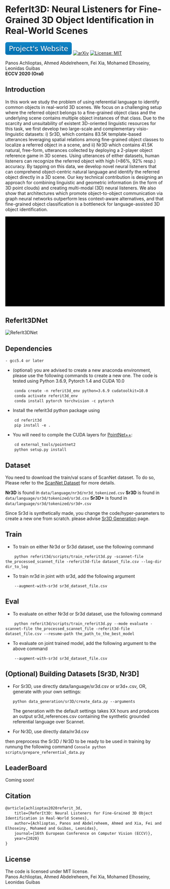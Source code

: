 # ReferIt3D:  Neural Listeners for Fine-Grained 3D Object Identification in Real-World Scenes
[![Website Badge](images/project_website_badge.svg)](https://referit3d.github.io)
[![arXiv](https://img.shields.io/badge/arXiv-1234.56789-b31b1b.svg?style=plastic)](https://arxiv.org/abs/1234.56789)
[![License: MIT](https://img.shields.io/badge/License-MIT-green.svg)](https://opensource.org/licenses/MIT)
<!---[![GitHub stars](https://img.shields.io/github/stars/Naereen/StrapDown.js.svg?style=social&label=Star&maxAge=2592000)](https://GitHub.com/Naereen/StrapDown.js/stargazers/)--->
Panos Achlioptas, Ahmed Abdelreheem, Fei Xia, Mohamed Elhoseiny, Leonidas Guibas  
**ECCV 2020 (Oral)**  
  
 
## Introduction
In this work we study the problem of using referential language to identify common objects in real-world 3D scenes. We focus on a challenging setup where the referred object belongs to a fine-grained object class and the underlying scene contains multiple object instances of that class. Due to the scarcity and unsuitability of existent 3D-oriented linguistic resources for this task, we first develop two large-scale and complementary visio-linguistic datasets: i) Sr3D, which contains 83.5K template-based utterances leveraging spatial relations among fine-grained object classes to localize a referred object in a scene, and ii) Nr3D which contains 41.5K natural, free-form, utterances collected by deploying a 2-player object reference game in 3D scenes. Using utterances of either datasets, human listeners can recognize the referred object with high (>86%, 92% resp.) accuracy. By tapping on this data, we develop novel neural listeners that can comprehend object-centric natural language and identify the referred object directly in a 3D scene. Our key technical contribution is designing an approach for combining linguistic and geometric information (in the form of 3D point clouds) and creating multi-modal (3D) neural listeners. We also show that architectures which promote object-to-object communication via graph neural networks outperform less context-aware alternatives, and that fine-grained object classification is a bottleneck for language-assisted 3D object identification.
  
![](images/draft_teaser_gif.gif)

## ReferIt3DNet
![ReferIt3DNet](https://referit3d.github.io/img/method.png)

## Dependencies
```
- gcc5.4 or later
```

- (optional) you are advised to create a new anaconda environment, please use the following commands to create a new one. The code is tested using Python 3.6.9, Pytorch 1.4 and CUDA 10.0
```Console
    conda create -n referit3d_env python=3.6.9 cudatoolkit=10.0
    conda activate referit3d_env
    conda install pytorch torchvision -c pytorch
```

- Install the referit3d python package using
```Console
    cd referit3d
    pip install -e .
```

- You will need to compile the CUDA layers for [PointNet++](http://arxiv.org/abs/1706.02413):
```Console
    cd external_tools/pointnet2
    python setup.py install
```

## Dataset
You need to download the train/val scans of ScanNet dataset. To do so, Please refer to the [ScanNet Dataset](referit3d/data/scannet/README.md) for more details.

**Nr3D** is found in ```data/language/nr3d/nr3d_tokenized.csv```
**Sr3D** is found in ```data/language/sr3d/tokenized/sr3d.csv```
**Sr3D+** is found in ```data/language/sr3d/tokenized/sr3d+.csv```

Since Sr3d is synthetically made, you change the code/hyper-parameters to create a new one from scratch. please advise [Sr3D Generation](referit3d/data_generation/sr3d/README.md) page.  

## Train
* To train on either Nr3d or Sr3d dataset, use the following command
```Console
    python referit3d/scripts/train_referit3d.py -scannet-file the_processed_scannet_file -referit3d-file dataset_file.csv --log-dir dir_to_log
```
* To train nr3d in joint with sr3d, add the following argument
```Console
    --augment-with-sr3d sr3d_dataset_file.csv
``` 

## Eval
* To evaluate on either Nr3d or Sr3d dataset, use the following command
```Console
    python referit3d/scripts/train_referit3d.py --mode evaluate -scannet-file the_processed_scannet_file -referit3d-file dataset_file.csv --resume-path the_path_to_the_best_model 
```
* To evaluate on joint trained model, add the following argument to the above command
```Console
    --augment-with-sr3d sr3d_dataset_file.csv
``` 

## (Optional) Building Datasets [Sr3D, Nr3D] 
- For Sr3D, use directly data/language/sr3d.csv or sr3d+.csv, OR, generate with your own settings: 
    ```Console
    python data_generation/sr3D/create_data.py --arguments
    ```
   The generation with the default settings takes XX hours and produces an output sr3d_references.csv
   containing the synthetic grounded referential language over Scannet.  
   
- For Nr3D, use directly data/nr3d.csv

then preprocess the Sr3D / Nr3D to be ready to be used in training by runnung the following command
    ```Console
    python scripts/prepare_referential_data.py
    ```

## LeaderBoard
   Coming soon!

## Citation
```
@article{achlioptas2020referit_3d,
    title={ReferIt3D: Neural Listeners for Fine-Grained 3D Object Identification in Real-World Scenes},
    author={Achlioptas, Panos and Abdelreheem, Ahmed and Xia, Fei and Elhoseiny, Mohamed and Guibas, Leonidas},
    journal={16th European Conference on Computer Vision (ECCV)},
    year={2020}
}
```

## License
The code is licensed under MIT license.  
Panos Achlioptas, Ahmed Abdelreheem, Fei Xia, Mohamed Elhoseiny, Leonidas Guibas

